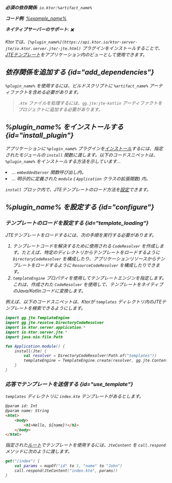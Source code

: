 [//]: # (title: JTE)

<show-structure for="chapter" depth="2"/>
<primary-label ref="server-plugin"/>

<var name="plugin_name" value="Jte"/>
<var name="package_name" value="io.ktor.server.jte"/>
<var name="artifact_name" value="ktor-server-jte"/>

<tldr>
<p>
<b>必須の依存関係</b>: <code>io.ktor:%artifact_name%</code>
</p>
<var name="example_name" value="jte"/>
<p>
    <b>コード例</b>:
    <a href="https://github.com/ktorio/ktor-documentation/tree/%ktor_version%/codeSnippets/snippets/%example_name%">
        %example_name%
    </a>
</p>
<p>
    <b><Links href="/ktor/server-native" summary="KtorはKotlin/Nativeをサポートしており、追加のランタイムや仮想マシンなしでサーバーを実行できます。">ネイティブサーバー</Links>のサポート</b>: ✖️
</p>
</tldr>

Ktorでは、`[%plugin_name%](https://api.ktor.io/ktor-server-jte/io.ktor.server.jte/-jte.html)` プラグインをインストールすることで、[JTEテンプレート](https://github.com/casid/jte)をアプリケーション内のビューとして使用できます。

## 依存関係を追加する {id="add_dependencies"}

<p>
    <code>%plugin_name%</code> を使用するには、ビルドスクリプトに <code>%artifact_name%</code> アーティファクトを含める必要があります。
</p>
<Tabs group="languages">
    <TabItem title="Gradle (Kotlin)" group-key="kotlin">
        <code-block lang="Kotlin" code="            implementation(&quot;io.ktor:%artifact_name%:$ktor_version&quot;)"/>
    </TabItem>
    <TabItem title="Gradle (Groovy)" group-key="groovy">
        <code-block lang="Groovy" code="            implementation &quot;io.ktor:%artifact_name%:$ktor_version&quot;"/>
    </TabItem>
    <TabItem title="Maven" group-key="maven">
        <code-block lang="XML" code="            &lt;dependency&gt;&#10;                &lt;groupId&gt;io.ktor&lt;/groupId&gt;&#10;                &lt;artifactId&gt;%artifact_name%-jvm&lt;/artifactId&gt;&#10;                &lt;version&gt;${ktor_version}&lt;/version&gt;&#10;            &lt;/dependency&gt;"/>
    </TabItem>
</Tabs>

> `.kte` ファイルを処理するには、`gg.jte:jte-kotlin` アーティファクトをプロジェクトに追加する必要があります。

## %plugin_name% をインストールする {id="install_plugin"}

<p>
    アプリケーションに <code>%plugin_name%</code> プラグインを<a href="#install">インストール</a>するには、指定された<Links href="/ktor/server-modules" summary="モジュールを使用すると、ルートをグループ化してアプリケーションを構造化できます。">モジュール</Links>の <code>install</code> 関数に渡します。以下のコードスニペットは、<code>%plugin_name%</code> をインストールする方法を示しています...
</p>
<list>
    <li>
        ... <code>embeddedServer</code> 関数呼び出し内。
    </li>
    <li>
        ... 明示的に定義された <code>module</code> ( <code>Application</code> クラスの拡張関数) 内。
    </li>
</list>
<Tabs>
    <TabItem title="embeddedServer">
        <code-block lang="kotlin" code="            import io.ktor.server.engine.*&#10;            import io.ktor.server.netty.*&#10;            import io.ktor.server.application.*&#10;            import %package_name%.*&#10;&#10;            fun main() {&#10;                embeddedServer(Netty, port = 8080) {&#10;                    install(%plugin_name%)&#10;                    // ...&#10;                }.start(wait = true)&#10;            }"/>
    </TabItem>
    <TabItem title="module">
        <code-block lang="kotlin" code="            import io.ktor.server.application.*&#10;            import %package_name%.*&#10;            // ...&#10;            fun Application.module() {&#10;                install(%plugin_name%)&#10;                // ...&#10;            }"/>
    </TabItem>
</Tabs>

`install` ブロック内で、JTEテンプレートのロード方法を[設定](#configure)できます。

## %plugin_name% を設定する {id="configure"}
### テンプレートのロードを設定する {id="template_loading"}
JTEテンプレートをロードするには、次の手順を実行する必要があります。
1. テンプレートコードを解決するために使用される `CodeResolver` を作成します。たとえば、特定のディレクトリからテンプレートをロードするように `DirectoryCodeResolver` を構成したり、アプリケーションリソースからテンプレートをロードするように `ResourceCodeResolver` を構成したりできます。
2. `templateEngine` プロパティを使用してテンプレートエンジンを指定します。これは、作成された `CodeResolver` を使用して、テンプレートをネイティブのJava/Kotlinコードに変換します。

例えば、以下のコードスニペットは、Ktorが `templates` ディレクトリ内のJTEテンプレートを検索できるようにします。

```kotlin
import gg.jte.TemplateEngine
import gg.jte.resolve.DirectoryCodeResolver
import io.ktor.server.application.*
import io.ktor.server.jte.*
import java.nio.file.Path

fun Application.module() {
    install(Jte) {
        val resolver = DirectoryCodeResolver(Path.of("templates"))
        templateEngine = TemplateEngine.create(resolver, gg.jte.ContentType.Html)
    }
}
```

### 応答でテンプレートを送信する {id="use_template"}
`templates` ディレクトリに `index.kte` テンプレートがあるとします。
```html
@param id: Int
@param name: String
<html>
    <body>
        <h1>Hello, ${name}!</h1>
    </body>
</html>
```

指定された[ルート](server-routing.md)でテンプレートを使用するには、`JteContent` を `call.respond` メソッドに次のように渡します。
```kotlin
get("/index") {
    val params = mapOf("id" to 1, "name" to "John")
    call.respond(JteContent("index.kte", params))
}